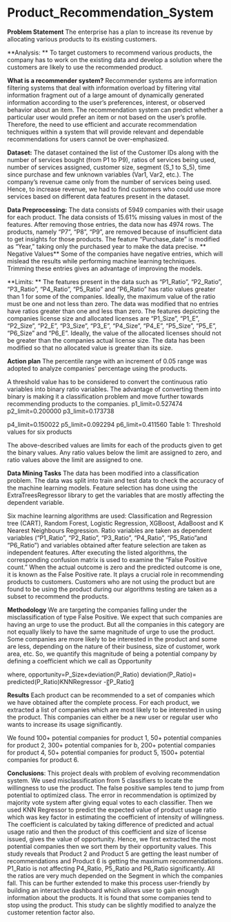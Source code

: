 # Product_Recommendation_System

**Problem Statement**
The enterprise has a plan to increase its revenue by allocating various products to its existing customers. 

**Analysis: **
To target customers to recommend various products, the company has to work on the existing data and develop a solution where the customers are likely to use the recommended product. 


**What is a recommender system?**
Recommender systems are information filtering systems that deal with information overload by filtering vital information fragment out of a large amount of dynamically generated information according to the user’s preferences, interest, or observed behavior about an item. The recommendation system can predict whether a particular user would prefer an item or not based on the user’s profile. Therefore, the need to use efficient and accurate recommendation techniques within a system that will provide relevant and dependable recommendations for users cannot be over-emphasized.

**Dataset:**
The dataset contained the list of the Customer IDs along with the number of services bought (from P1 to P9), ratios of services being used, number of services assigned, customer size, segment (S_1 to S_5), time since purchase and few unknown variables (Var1, Var2, etc.). The company’s revenue came only from the number of services being used. Hence, to increase revenue, we had to find customers who could use more services based on different data features present in the dataset.

**Data Preprocessing:** The data consists of 5949 companies with their usage for each product. The data consists of 15.61% missing values in most of the features. After removing those entries, the data now has 4974 rows. The products, namely “P7”, “P8”, “P9”, are removed because of insufficient data to get insights for those products. The feature “Purchase_date” is modified as “Year,” taking only the purchased year to make the data precise.
**
Negative Values**
Some of the companies have negative entries, which will mislead the results while performing machine learning techniques. Trimming these entries gives an advantage of improving the models.

**Limits: **
The features present in the data such as “P1_Ratio”, “P2_Ratio”, “P3_Ratio”, “P4_Ratio”, “P5_Ratio” and “P6_Ratio” has ratio values greater than 1 for some of the companies. Ideally, the maximum value of the ratio must be one and not less than zero. The data was modified that no entries have ratios greater than one and less than zero. 
The features depicting the companies license size and allocated licenses are “P1_Size”, “P1_E”, “P2_Size”, “P2_E”, “P3_Size”, “P3_E”, “P4_Size”, “P4_E”, “P5_Size”, “P5_E”, “P6_Size” and “P6_E”. Ideally, the value of the allocated licenses should not be greater than the companies actual license size. The data has been modified so that no allocated value is greater than its size.


**Action plan**
The percentile range with an increment of 0.05 range was adopted to analyze companies' percentage using the products.
 
A threshold value has to be considered to convert the continuous ratio variables into binary ratio variables. The advantage of converting them into binary is making it a classification problem and move further towards recommending products to the companies.
p1_limit=0.527474	p2_limit=0.200000	p3_limit=0.173738

p4_limit=0.150022	p5_limit=0.092294	p6_limit=0.411560
Table 1: Threshold values for six products

The above-described values are limits for each of the products given to get the binary values. Any ratio values below the limit are assigned to zero, and ratio values above the limit are assigned to one. 

**Data Mining Tasks**
The data has been modified into a classification problem. The data was split into train and test data to check the accuracy of the machine learning models. Feature selection has done using the ExtraTreesRegressor library to get the variables that are mostly affecting the dependent variable.  


Six machine learning algorithms are used: Classification and Regression tree (CART), Random Forest, Logistic Regression, XGBoost, AdaBoost and K Nearest Neighbours Regression. Ratio variables are taken as dependent variables (“P1_Ratio”, “P2_Ratio”, “P3_Ratio”, “P4_Ratio”, “P5_Ratio”and “P6_Ratio”) and variables obtained after feature selection are taken as independent features. After executing the listed algorithms, the corresponding confusion matrix is used to examine the “False Positive count.” 
When the actual outcome is zero and the predicted outcome is one, it is known as the False Positive rate. It plays a crucial role in recommending products to customers. Customers who are not using the product but are found to be using the product during our algorithms testing are taken as a subset to recommend the products.

**Methodology**
 We are targeting the companies falling under the misclassification of type False Positive. We expect that such companies are having an urge to use the product. But all the companies in this category are not equally likely to have the same magnitude of urge to use the product. Some companies are more likely to be interested in the product and some are less, depending on the nature of their business, size of customer, work area, etc. So, we quantify this magnitude of being a potential company by defining a coefficient which we call as Opportunity

where, opportunity=P_Size×deviation⁡(P_Ratio)
deviation⁡(P_Ratio)=  predicted⁡(P_Ratio)KNNRegressor -⁡〖P_Ratio〗

**Results** 
Each product can be recommended to a set of companies which we have obtained after the complete process. For each product, we extracted a list of companies which are most likely to be interested in using the product. This companies can either be a new user or regular user who wants to increase its usage significantly.


We found 100+ potential companies for product 1, 50+ potential companies for product 2, 300+ potential companies for b, 200+ potential companies for product 4, 50+ potential companies for product 5, 1500+ potential companies for product 6. 

**Conclusions**: 
This project deals with problem of evolving recommendation system. We used misclassification from 5 classifiers to locate the willingness to use the product. The false positive samples tend to jump from potential to optimized class. The error in recommendation is optimized by majority vote system after giving equal votes to each classifier. Then we used KNN Regressor to predict the expected value of product usage ratio which was key factor in estimating the coefficient of intensity of willingness. The coefficient is calculated by taking difference of predicted and actual usage ratio and then the product of this coefficient and size of license issued, gives the value of opportunity. Hence, we first extracted the most potential companies then we sort them by their opportunity values. This study reveals that Product 2 and Product 5 are getting the least number of recommendations and Product 6 is getting the maximum recommendations.  P1_Ratio is not affecting P4_Ratio, P5_Ratio and P6_Ratio significantly. All the ratios are very much depended on the Segment in which the companies fall. 
This can be further extended to make this process user-friendly by building an interactive dashboard which allows user to gain enough information about the products. It is found that some companies tend to stop using the product. This study can be slightly modified to analyze the customer retention factor also. 
